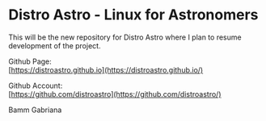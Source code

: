 # Distro Astro - Linux for Astronomers

This will be the new repository for Distro Astro where I plan to resume development of the project.

Github Page:  
[https://distroastro.github.io](https://distroastro.github.io/)

Github Account:  
[https://github.com/distroastro](https://github.com/distroastro/)

Bamm Gabriana

